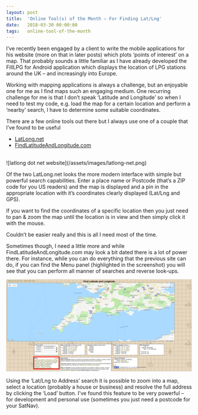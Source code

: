 ```yaml
---
layout: post
title:  'Online Tool(s) of the Month – For Finding Lat/Lng'
date:   2018-03-30 00:00:00
tags:   online-tool-of-the-month
---
```

I’ve recently been engaged by a client to write the mobile applications for his website (more on that in later posts) which plots ‘points of interest’ on a map. That probably sounds a little familiar as I have already developed the FillLPG for Android application which displays the location of LPG stations around the UK – and increasingly into Europe.

Working with mapping applications is always a challenge, but an enjoyable one for me as I find maps such an engaging medium. One recurring challenge for me is that I don’t speak ‘Latitude and Longitude’ so when I need to test my code, e.g. load the map for a certain location and perform a ‘nearby’ search, I have to determine some suitable coordinates.
<!--more-->
There are a few online tools out there but I always use one of a couple that I’ve found to be useful

- <a href='https://www.latlong.net/' target='_blank'>LatLong.net</a>
- <a href='https://www.findlatitudeandlongitude.com/' target='_blank'>FindLatitudeAndLongitude.com</a>

<br>
![latlong dot net website](/assets/images/latlong-net.png)

Of the two LatLong.net looks the more modern interface with simple but powerful search capabilities. Enter a place name or Postcode (that’s a ZIP code for you US readers) and the map is displayed and a pin in the appropriate location with it’s coordinates clearly displayed (Lat/Lng and GPS).

If you want to find the coordinates of a specific location then you just need to pan & zoom the map until the location is in view and then simply click it with the mouse.

Couldn’t be easier really and this is all I need most of the time.

Sometimes though, I need a little more and while FindLatitudeAndLongitude.com may look a bit dated there is a lot of power there. For instance, while you can do everything that the previous site can do, if you can find the Menu panel (highlighted in the screenshot) you will see that you can perform all manner of searches and reverse look-ups.

![find latitude and longitude website](/assets/images/findlatitudeandlongitude-com.png)

Using the ‘Lat/Lng to Address’ search it is possible to zoom into a map, select a location (probably a house or business) and resolve the full address by clicking the ‘Load’ button. I’ve found this feature to be very powerful – for development and personal use (sometimes you just need a postcode for your SatNav).